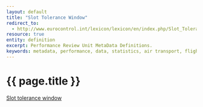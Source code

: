 ```yaml
---
layout: default
title: "Slot Tolerance Window"
redirect_to:
  - http://www.eurocontrol.int/lexicon/lexicon/en/index.php/Slot_Tolerance_Window
resource: true
entity: definition
excerpt: Performance Review Unit MetaData Definitions.
keywords: metadata, performance, data, statistics, air transport, flights, europe, delay, safety
---
```

# {{ page.title }}

<a href="http://www.eurocontrol.int/lexicon/lexicon/en/index.php/Slot_Tolerance_Window" target="_blank">Slot tolerance window</a>
